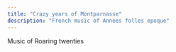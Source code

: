 ```yaml
---
title: "Crazy years of Montparnasse"
description: "French music of Annees folles epoque"
---
```

Music of Roaring twenties